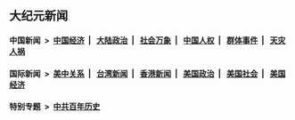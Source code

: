 ## 大纪元新闻

#### 中国新闻 &nbsp;>&nbsp; [中国经济](indexes/ncid283/README.md?11100445) &nbsp;| &nbsp; [大陆政治](indexes/ncid277/README.md?11100445) &nbsp;| &nbsp; [社会万象](indexes/ncid282/README.md?11100445) &nbsp;| &nbsp; [中国人权](indexes/ncid278/README.md?11100445) &nbsp;| &nbsp; [群体事件](indexes/ncid279/README.md?11100445) &nbsp;| &nbsp; [天灾人祸](indexes/ncid280/README.md?11100445)

#### 国际新闻 &nbsp;>&nbsp; [美中关系](indexes/nf1412576/README.md?11100445) &nbsp;| &nbsp; [台湾新闻](indexes/ncid1349361/README.md?11100445) &nbsp;| &nbsp; [香港新闻](indexes/ncid1349362/README.md?11100445) &nbsp;| &nbsp; [美国政治](indexes/ncid1078159/README.md?11100445) &nbsp;| &nbsp; [美国社会](indexes/ncid1078160/README.md?11100445) &nbsp;| &nbsp; [美国经济](indexes/ncid1078158/README.md?11100445)

#### 特别专题 &nbsp;>&nbsp; [中共百年历史](https://github.com/epoch-news/epoch-special/blob/master/README.md?11100445)  
